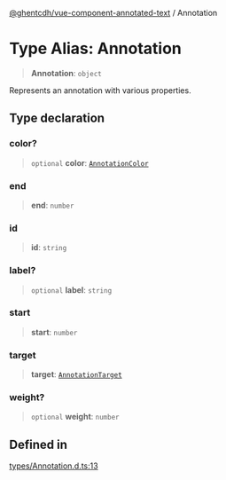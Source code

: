 [@ghentcdh/vue-component-annotated-text](../globals.md) / Annotation

# Type Alias: Annotation

> **Annotation**: `object`

Represents an annotation with various properties.

## Type declaration

### color?

> `optional` **color**: [`AnnotationColor`](../interfaces/AnnotationColor.md)

### end

> **end**: `number`

### id

> **id**: `string`

### label?

> `optional` **label**: `string`

### start

> **start**: `number`

### target

> **target**: [`AnnotationTarget`](AnnotationTarget.md)

### weight?

> `optional` **weight**: `number`

## Defined in

[types/Annotation.d.ts:13](https://github.com/GhentCDH/vue_component_annotated_text/blob/f198e0a4e27a9a158506503be2182fda5bbd00a1/src/types/Annotation.d.ts#L13)
